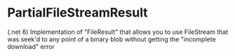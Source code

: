 # PartialFileStreamResult
(.net 6) Implementation of "FileResult" that allows you to use FileStream that was seek'd to any point of a binary blob without getting the "incomplete download" error
